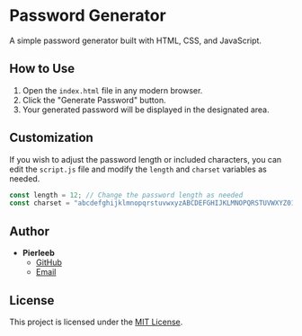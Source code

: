 # Password Generator

A simple password generator built with HTML, CSS, and JavaScript.

## How to Use

1. Open the `index.html` file in any modern browser.
2. Click the "Generate Password" button.
3. Your generated password will be displayed in the designated area.

## Customization

If you wish to adjust the password length or included characters, you can edit the `script.js` file and modify the `length` and `charset` variables as needed.

```javascript
const length = 12; // Change the password length as needed
const charset = "abcdefghijklmnopqrstuvwxyzABCDEFGHIJKLMNOPQRSTUVWXYZ0123456789!@#$%^&*()_+";
```

## Author

- **Pierleeb**
  - [GitHub](https://github.com/pierleeb)
  - [Email](mailto:contato@pierleeb.com)

## License

This project is licensed under the [MIT License](LICENSE).
